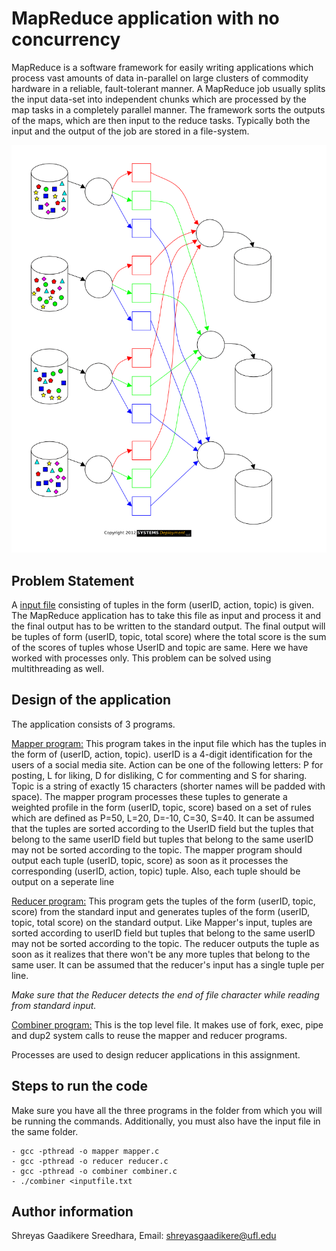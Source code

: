# MapReduce application with no concurrency

MapReduce is a software framework for easily writing applications which process vast amounts of data in-parallel on large clusters of commodity hardware in a reliable, fault-tolerant manner. A MapReduce job usually splits the input data-set into independent chunks which are processed by the map tasks in a completely parallel manner. The framework sorts the outputs of the maps, which are then input to the reduce tasks. Typically both the input and the output of the job are stored in a file-system.

![alt text](mapreduce-animation.gif)

## Problem Statement

A [input file](inputfile.txt) consisting of tuples in the form (userID, action, topic) is given. The MapReduce application has to take this file as input and process it and the final output has to be written to the standard output. The final output will be tuples of form (userID, topic, total score) where the total score is the sum of the scores of tuples whose UserID and topic are same. Here we have worked with processes only. This problem can be solved using multithreading as well. 

## Design of the application

The application consists of 3 programs.

[Mapper program:](mapper.c) This program takes in the input file which has the tuples in the form of (userID, action, topic). userID is a 4-digit identification for the users of a social media site. Action can be one of the following letters: P for posting, L for liking, D for disliking, C for commenting and S for sharing. Topic is a string of exactly 15 characters (shorter names will be padded with space). The mapper program processes these tuples to generate a weighted profile in the form (userID, topic, score) based on a set of rules which are defined as P=50, L=20, D=-10, C=30, S=40. It can be assumed that the tuples are sorted according to the UserID field but the tuples that belong to the same userID field but tuples that belong to the same userID may not be sorted according to the topic. The mapper program should output each tuple (userID, topic, score) as soon as it processes the corresponding (userID, action, topic) tuple. Also, each tuple should be output on a seperate line

[Reducer program:](reducer.c) This program gets the tuples of the form (userID, topic, score) from the standard input and generates tuples of the form (userID, topic, total score) on the standard output. Like Mapper's input, tuples are sorted according to userID field but tuples that belong to the same userID may not be sorted according to the topic. The reducer outputs the tuple as soon as it realizes that there won't be any more tuples that belong to the same user. It can be assumed that the reducer's input has a single tuple per line.

_Make sure that the Reducer detects the end of file character while reading from standard input._

[Combiner program:](combiner.c) This is the top level file. It makes use of fork, exec, pipe and dup2 system calls to reuse the mapper and reducer programs.

Processes are used to design reducer applications in this assignment.

## Steps to run the code

Make sure you have all the three programs in the folder from which you will be running the commands. Additionally, you must also have the input file in the same folder. 

```
- gcc -pthread -o mapper mapper.c
- gcc -pthread -o reducer reducer.c
- gcc -pthread -o combiner combiner.c
- ./combiner <inputfile.txt
```

## Author information

Shreyas Gaadikere Sreedhara, Email: shreyasgaadikere@ufl.edu


